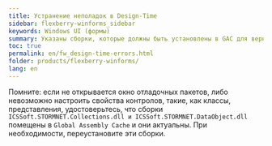 ```yaml
---
title: Устранение неполадок в Design-Time
sidebar: flexberry-winforms_sidebar
keywords: Windows UI (формы)
summary: Указаны сборки, которые должны быть установлены в GAC для верной работы в Design Time
toc: true
permalink: en/fw_design-time-errors.html
folder: products/flexberry-winforms/
lang: en
---
```


Помните: если не открывается окно отладочных пакетов, либо невозможно настроить свойства контролов, такие, как классы, представления, удостоверьтесь, что сборки `ICSSoft.STORMNET.Collections.dll и ICSSoft.STORMNET.DataObject.dll` помещены в `Global Assembly Cache` и они актуальны. При необходимости, переустановите эти сборки.
